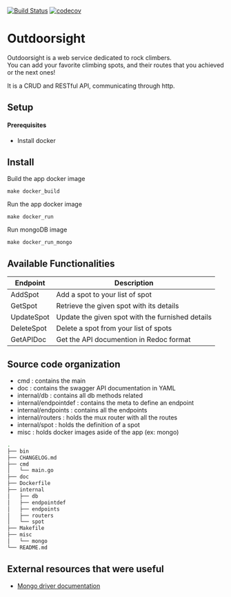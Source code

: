 [![Build Status](https://travis-ci.com/doniacld/outdoorsight.svg?token=izzKU5X6FkS6FPGKshop&branch=init-structure)](https://travis-ci.com/doniacld/outdoorsighty)
[![codecov](https://codecov.io/gh/doniacld/outdoorsight/branch/master/graph/badge.svg?token=G8F353D8BW)](https://codecov.io/gh/doniacld/outdoorsight)


# Outdoorsight

Outdoorsight is a web service dedicated to rock climbers.  
You can add your favorite climbing spots, and their routes that you achieved or the next ones! 

It is a CRUD and RESTful API, communicating through http.

## Setup

#### Prerequisites

- Install docker

## Install

Build the app docker image

    make docker_build

Run the app docker image

    make docker_run

Run mongoDB image

    make docker_run_mongo

## Available Functionalities

| Endpoint    | Description                                       |
|-------------|---------------------------------------------------|
| AddSpot     | Add a spot to your list of spot                   |
| GetSpot     | Retrieve the given spot with its details          |
| UpdateSpot  | Update the given spot with the furnished details  |
| DeleteSpot  | Delete a spot from your list of spots             |
| GetAPIDoc   | Get the API documention in Redoc format           |

## Source code organization

* cmd : contains the main
* doc : contains the swagger API documentation in YAML
* internal/db : contains all db methods related
* internal/endpointdef : contains the meta to define an endpoint
* internal/endpoints : contains all the endpoints
* internal/routers : holds the mux router with all the routes
* internal/spot : holds the definition of a spot
* misc : holds docker images aside of the app (ex: mongo)

```bash
.
├── bin
├── CHANGELOG.md
├── cmd
│   └── main.go
├── doc
├── Dockerfile
├── internal
│   ├── db
│   ├── endpointdef
│   ├── endpoints
│   ├── routers
│   └── spot
├── Makefile
├── misc
│   └── mongo
└── README.md
```

## External resources that were useful

- [Mongo driver documentation](https://godoc.org/go.mongodb.org/mongo-driver/mongo)

